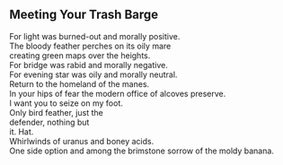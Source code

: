 Meeting Your Trash Barge
------------------------
For light was burned-out and morally positive.  
The bloody feather perches on its oily mare  
creating green maps over the heights.  
For bridge was rabid and morally negative.  
For evening star was oily and morally neutral.  
Return to the homeland of the manes.  
In your hips of fear the modern office of alcoves preserve.  
I want you to seize on my foot.  
Only bird feather, just the  
defender, nothing but  
it. Hat.  
Whirlwinds of uranus and boney acids.  
One side option and among the brimstone sorrow of the moldy banana.  
